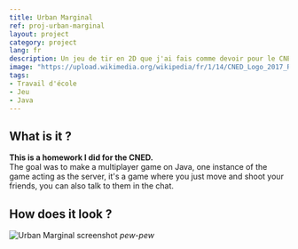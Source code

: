 ```yaml
---
title: Urban Marginal
ref: proj-urban-marginal
layout: project
category: project
lang: fr
description: Un jeu de tir en 2D que j'ai fais comme devoir pour le CNED
image: "https://upload.wikimedia.org/wikipedia/fr/1/14/CNED_Logo_2017_RGB_Baseline.png"
tags:
- Travail d'école
- Jeu
- Java
---
```


## What is it ?

**This is a homework I did for the CNED.**  
The goal was to make a multiplayer game on Java, one instance of the game acting as the server, it's a game where you just move and shoot your friends, you can also talk to them in the chat.  

## How does it look ?

![Urban Marginal screenshot](https://i.imgur.com/QdeYKwh.png)
*pew-pew*
